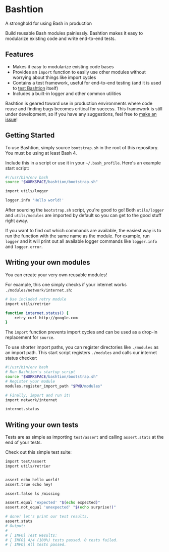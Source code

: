 # Bashtion

A stronghold for using Bash in production

Build reusable Bash modules painlessly. Bashtion makes it easy to modularize existing code and write end-to-end tests.

## Features

* Makes it easy to modularize existing code bases
* Provides an `import` function to easily use other modules without worrying about things like import cycles
* Contains a test framework, useful for end-to-end testing (and it is used to [test Bashtion](tests/) itself)
* Includes a built-in logger and other common utilities

Bashtion is geared toward use in production environments where code reuse and finding bugs becomes critical for success.
This framework is still under development, so if you have any suggestions, feel free to [make an issue](https://github.com/JohnStarich/bashtion/issues/new)!

## Getting Started

To use Bashtion, simply source `bootstrap.sh` in the root of this repository. You must be using at least Bash 4.

Include this in a script or use it in your `~/.bash_profile`. Here's an example start script:

```bash
#!/usr/bin/env bash
source "$WORKSPACE/bashtion/bootstrap.sh"

import utils/logger

logger.info 'Hello world!'
```

After sourcing the `bootstrap.sh` script, you're good to go! Both `utils/logger` and `utils/modules` are imported by default so you can get to the good stuff right away.

If you want to find out which commands are available, the easiest way is to run the function with the same name as the module. For example, run `logger` and it will print out all available logger commands like `logger.info` and `logger.error`.

## Writing your own modules

You can create your very own reusable modules!

For example, this one simply checks if your internet works `./modules/network/internet.sh`:

```bash
# Use included retry module
import utils/retrier

function internet.status() {
    retry curl http://google.com
}
```

The `import` function prevents import cycles and can be used as a drop-in replacement for `source`.

To use shorter import paths, you can register directories like `./modules` as an import path.
This start script registers `./modules` and calls our internet status checker:

```bash
#!/usr/bin/env bash
# Run Bashtion's startup script
source "$WORKSPACE/bashtion/bootstrap.sh"
# Register your module
modules.register_import_path "$PWD/modules"

# Finally, import and run it!
import network/internet

internet.status
```

## Writing your own tests

Tests are as simple as importing `test/assert` and calling `assert.stats` at the end of your tests.

Check out this simple test suite:

```bash
import test/assert
import utils/retrier


assert echo hello world!
assert.true echo hey!

assert.false ls /missing

assert.equal 'expected' "$(echo expected)"
assert.not_equal 'unexpected' "$(echo surprise!)"

# done! let's print our test results.
assert.stats
# Output:
#
# [ INFO] Test Results:
# [ INFO] 4/4 (100%) tests passed. 0 tests failed.
# [ INFO] All tests passed.
```
